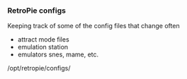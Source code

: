 ### RetroPie configs

Keeping track of some of the config files that change often

* attract mode files
* emulation station
* emulators snes, mame, etc.

/opt/retropie/configs/ 
